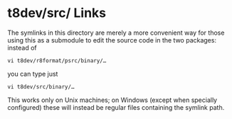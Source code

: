 t8dev/src/ Links
================

The symlinks in this directory are merely a more convenient way
for those using this as a submodule to edit the source code
in the two packages: instead of

    vi t8dev/r8format/psrc/binary/…

you can type just

    vi t8dev/src/binary/…

This works only on Unix machines; on Windows (except when specially
configured) these will instead be regular files containing the symlink path.
